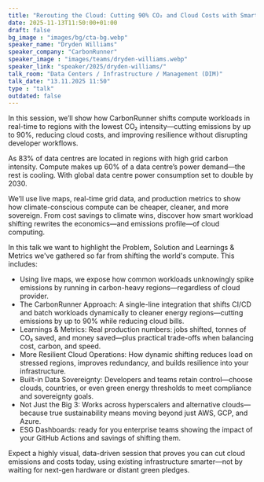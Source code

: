 ```yaml
---
title: "Rerouting the Cloud: Cutting 90% CO₂ and Cloud Costs with Smarter Workload Shifting 🇬🇧"
date: 2025-11-13T11:50:00+01:00
draft: false
bg_image : "images/bg/cta-bg.webp"
speaker_name: "Dryden Williams"
speaker_company: "CarbonRunner"
speaker_image : "images/teams/dryden-williams.webp"
speaker_link: "speaker/2025/dryden-williams/"
talk_room: "Data Centers / Infrastructure / Management (DIM)"
talk_date: "13.11.2025 11:50"
type : "talk"
outdated: false
---
```


In this session, we’ll show how CarbonRunner shifts compute workloads in real-time to regions with the lowest CO₂ intensity—cutting emissions by up to 90%, reducing cloud costs, and improving resilience without disrupting developer workflows.

As 83% of data centres are located in regions with high grid carbon intensity. Compute makes up 60% of a data centre’s power demand—the rest is cooling. With global data centre power consumption set to double by 2030.

We’ll use live maps, real-time grid data, and production metrics to show how climate-conscious compute can be cheaper, cleaner, and more sovereign. From cost savings to climate wins, discover how smart workload shifting rewrites the economics—and emissions profile—of cloud computing.

In this talk we want to highlight the Problem, Solution and Learnings & Metrics we've gathered so far from shifting the world's compute. This includes:

- Using live maps, we expose how common workloads unknowingly spike emissions by running in carbon-heavy regions—regardless of cloud provider.
- The CarbonRunner Approach: A single-line integration that shifts CI/CD and batch workloads dynamically to cleaner energy regions—cutting emissions by up to 90% while reducing cloud bills.
- Learnings & Metrics: Real production numbers: jobs shifted, tonnes of CO₂ saved, and money saved—plus practical trade-offs when balancing cost, carbon, and speed.
- More Resilient Cloud Operations: How dynamic shifting reduces load on stressed regions, improves redundancy, and builds resilience into your infrastructure.
- Built-in Data Sovereignty: Developers and teams retain control—choose clouds, countries, or even green energy thresholds to meet compliance and sovereignty goals.
- Not Just the Big 3: Works across hyperscalers and alternative clouds—because true sustainability means moving beyond just AWS, GCP, and Azure.
- ESG Dashboards: ready for you enterprise teams showing the impact of your GitHub Actions and savings of shifting them.

Expect a highly visual, data-driven session that proves you can cut cloud emissions and costs today, using existing infrastructure smarter—not by waiting for next-gen hardware or distant green pledges.
